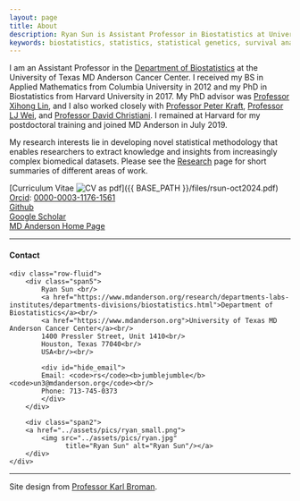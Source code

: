 ```yaml
---
layout: page
title: About
description: Ryan Sun is Assistant Professor in Biostatistics at University of Texas MD Anderson Cancer Center; integrating genetic, genomic, and clinical data to make discoveries from modern high-throughput sources.
keywords: biostatistics, statistics, statistical genetics, survival analysis
---
```


I am an Assistant Professor in the
[Department of Biostatistics](https://www.mdanderson.org/research/departments-labs-institutes/departments-divisions/biostatistics.html)
at the University of Texas MD Anderson Cancer Center.
I received my BS in Applied Mathematics from Columbia University in 2012
and my PhD in Biostatistics from Harvard University in 2017.
My PhD advisor was [Professor Xihong Lin](https://www.hsph.harvard.edu/xihong-lin/),
and I also worked closely with [Professor Peter Kraft](https://www.hsph.harvard.edu/peter-kraft/),
[Professor LJ Wei](https://www.hsph.harvard.edu/l-wei/), and [Professor David Christiani](https://www.hsph.harvard.edu/david-christiani/).
I remained at Harvard for my postdoctoral training and joined MD Anderson in July 2019.

My research interests lie in developing novel statistical methodology that enables researchers to extract knowledge and insights from increasingly complex biomedical datasets. Please see the [Research](pages/pubs.md) page for short summaries of different areas of work.

[Curriculum Vitae ![CV as pdf](pages/icons16/pdf-icon.png)]({{ BASE_PATH }}/files/rsun-oct2024.pdf)<br/>
[Orcid](https://orcid.org): [0000-0003-1176-1561](https://orcid.org/0000-0003-1176-1561)<br/>
[Github](https://github.com/ryanrsun)<br/>
[Google Scholar](https://scholar.google.com/citations?user=9odeJa0AAAAJ&hl=en)<br/>
[MD Anderson Home Page](https://faculty.mdanderson.org/profiles/ryan_sun.html)<br/>

---

<div class="container">
<h4><a name="Contact"></a>Contact</h4>

    <div class="row-fluid">
        <div class="span5">
            Ryan Sun <br/>
            <a href="https://www.mdanderson.org/research/departments-labs-institutes/departments-divisions/biostatistics.html">Department of Biostatistics</a><br/>
            <a href="https://www.mdanderson.org">University of Texas MD Anderson Cancer Center</a><br/>
            1400 Pressler Street, Unit 1410<br/>
            Houston, Texas 77040<br/>
            USA<br/><br/>

            <div id="hide_email">
            Email: <code>rs</code><b>jumblejumble</b><code>un3@mdanderson.org</code><br/>
            Phone: 713-745-0373
            </div>
        </div>

        <div class="span2">
        <a href="../assets/pics/ryan_small.png">
            <img src="../assets/pics/ryan.jpg"
                  title="Ryan Sun" alt="Ryan Sun"/></a>
        </div>
    </div>
</div>

---

Site design from [Professor Karl Broman](https://kbroman.org).
